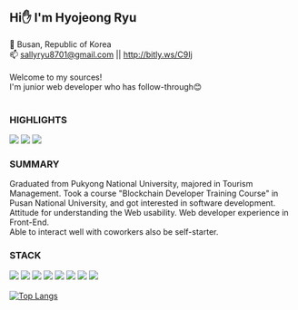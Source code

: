## Hi✋ I'm Hyojeong Ryu<br>
🏡 Busan, Republic of Korea<br>
📫 sallyryu8701@gmail.com || http://bitly.ws/C9Ij<br>
<br>
Welcome to my sources!<br>
I'm junior web developer who has follow-through😊<br>
<br>



### HIGHLIGHTS
<img src="https://img.shields.io/badge/Communication Skills-FF9E2A?style=for-the-badge&logo=wechat&logoColor=white"> <img src="https://img.shields.io/badge/Passion-FF6B6B?style=for-the-badge&logo=tinder&logoColor=white"> <img src="https://img.shields.io/badge/Self starter-4a8bc9?style=for-the-badge&logo=hyper&logoColor=white">
### SUMMARY
Graduated from Pukyong National University, majored in Tourism Management. Took a course "Blockchain Developer Training Course" in Pusan National University, and got interested in software development.<br>
Attitude for understanding the Web usability. Web developer experience in Front-End.<br>
Able to interact well with coworkers also be self-starter.
### STACK
<img src="https://img.shields.io/badge/HTML5-E34F26?style=for-the-badge&logo=html5t&logoColor=white"> <img src="https://img.shields.io/badge/CSS3-1572B6?style=for-the-badge&logo=css3t&logoColor=white"> <img src="https://img.shields.io/badge/Vue2-4FC08D?style=for-the-badge&logo=vue.jst&logoColor=white"> <img src="https://img.shields.io/badge/JavaScript-F7DF1E?style=for-the-badge&logo=javascriptt&logoColor=white"> <img src="https://img.shields.io/badge/NGINX-009639?style=for-the-badge&logo=nginxt&logoColor=white"> <img src="https://img.shields.io/badge/Git-F05032?style=for-the-badge&logo=git&logoColor=white"> <img src="https://img.shields.io/badge/Figma-F24E1E?style=for-the-badge&logo=figmat&logoColor=white"> <img src="https://img.shields.io/badge/Notion-000000?style=for-the-badge&logo=notion&logoColor=white">
<br>
<br>
[![Top Langs](https://github-readme-stats.vercel.app/api/top-langs/?username=anuraghazra&layout=compact)](https://github.com/anuraghazra/github-readme-stats)
